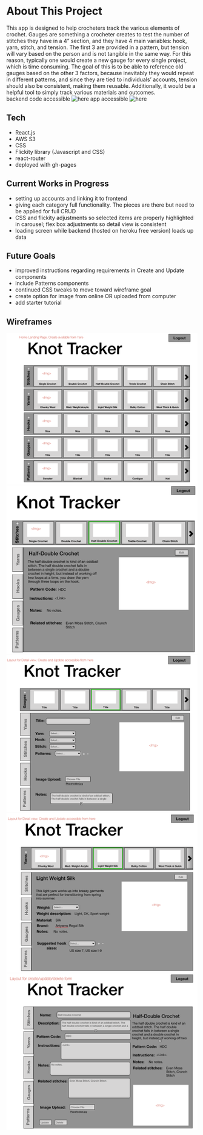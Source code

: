 # About This Project

This app is designed to help crocheters track the various elements of crochet. Gauges are something a crocheter creates to test the number of stitches they have in a 4” section, and they have 4 main variables: hook, yarn, stitch, and tension. The first 3 are provided in a pattern, but tension will vary based on the person and is not tangible in the same way. For this reason, typically one would create a new gauge for every single project, which is time consuming. The goal of this is to be able to reference old gauges based on the other 3 factors, because inevitably they would repeat in different patterns, and since they are tied to individuals’ accounts, tension should also be consistent, making them reusable. Additionally, it would be a helpful tool to simply track various materials and outcomes.  
backend code accessible ![here](https://github.com/julianadepp/crochet)
app accessible ![here](https://julianadepp.github.io/crochet-app-frontend/#/)
## Tech

- React.js
- AWS S3
- CSS
- Flickity library (Javascript and CSS)
- react-router
- deployed with gh-pages 

## Current Works in Progress

- setting up accounts and linking it to frontend
- giving each category full functionality. The pieces are there but need to be applied for full CRUD
- CSS and flickity adjustments so selected items are properly highlighted in carousel; flex box adjustments so detail view is consistent
- loading screen while backend (hosted on heroku free version) loads up data

## Future Goals
- improved instructions regarding requirements in Create and Update components
- include Patterns components 
- continued CSS tweaks to move toward wireframe goal 
- create option for image from online OR uploaded from computer
- add starter tutorial

## Wireframes
![home page view](./markdownImages/98d95200-752d-11ec-94a8-9ec8adf526c6.png)
![sample detail view](./markdownImages/bad2d480-752d-11ec-9bab-4a3ad434bbcf.png)
![create view](./markdownImages/d938d000-752d-11ec-94fa-c5a86f9112e2.png)
![possible update view](./markdownImages/c9b98700-752d-11ec-8dbb-6ba09417ba93.png)
![update view](./markdownImages/eb1a7300-752d-11ec-9301-4525f2fc876e.png)